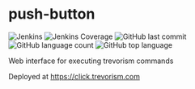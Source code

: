 # push-button 
![Jenkins](https://img.shields.io/jenkins/build/http/trevorism-build.eastus.cloudapp.azure.com/push-button)
![Jenkins Coverage](https://img.shields.io/jenkins/coverage/jacoco/http/trevorism-build.eastus.cloudapp.azure.com/push-button)
![GitHub last commit](https://img.shields.io/github/last-commit/trevorism/push-button)
![GitHub language count](https://img.shields.io/github/languages/count/trevorism/push-button)
![GitHub top language](https://img.shields.io/github/languages/top/trevorism/push-button)


Web interface for executing trevorism commands

Deployed at https://click.trevorism.com